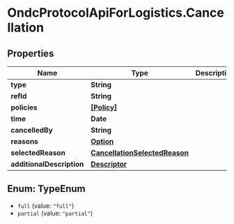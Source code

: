 # OndcProtocolApiForLogistics.Cancellation

## Properties
Name | Type | Description | Notes
------------ | ------------- | ------------- | -------------
**type** | **String** |  | [optional] 
**refId** | **String** |  | [optional] 
**policies** | [**[Policy]**](Policy.md) |  | [optional] 
**time** | **Date** |  | [optional] 
**cancelledBy** | **String** |  | [optional] 
**reasons** | [**Option**](Option.md) |  | [optional] 
**selectedReason** | [**CancellationSelectedReason**](CancellationSelectedReason.md) |  | [optional] 
**additionalDescription** | [**Descriptor**](Descriptor.md) |  | [optional] 

<a name="TypeEnum"></a>
## Enum: TypeEnum

* `full` (value: `"full"`)
* `partial` (value: `"partial"`)

